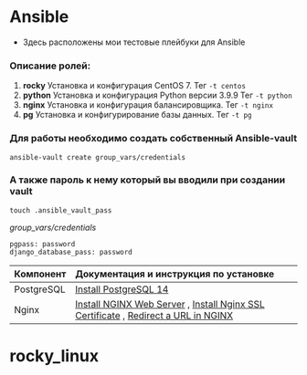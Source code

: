 # Ansible
- Здесь расположены мои тестовые плейбуки для Ansible

### Описание ролей:

1. **rocky**   Установка и конфигурация CentOS 7. Тег `-t centos`
2. **python**    Установка и конфигурация Python версии 3.9.9   Тег  `-t python`
2. **nginx**    Установка и конфигурация балансировщика.   Тег  `-t nginx`
3. **pg**   Установка и конфигурирование базы данных. Тег  `-t pg`

### Для работы необходимо создать собственный Ansible-vault

```
ansible-vault create group_vars/credentials
```

### А также пароль к нему который вы вводили при создании vault

```
touch .ansible_vault_pass
```

*group_vars/credentials*
```
pgpass: password
django_database_pass: password

```


| **Компонент**     |                        **Документация и инструкция по установке**             |
| ------------- |:---------------------------------------------------|
| PostgreSQL  | [Install PostgreSQL 14 ](https://computingforgeeks.com/how-to-install-postgresql-14-centos-rhel-7/)      |
| Nginx  | [Install NGINX Web Server](https://tecadmin.net/install-nginx-on-centos/)  , [Install Nginx SSL Certificate](https://tecadmin.net/install-nginx-ssl-certificate/) , [Redirect a URL in NGINX](https://tecadmin.net/how-to-redirect-a-url-in-nginx/)      |
# rocky_linux
